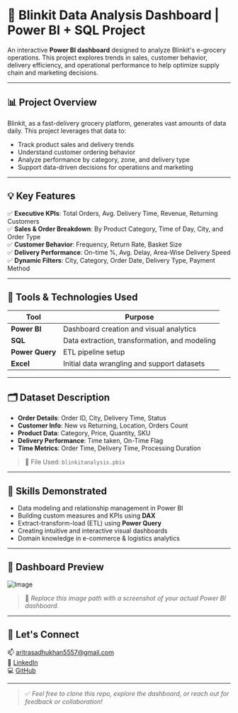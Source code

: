 # 🛒 Blinkit Data Analysis Dashboard | Power BI + SQL Project

An interactive **Power BI dashboard** designed to analyze Blinkit's e-grocery operations. This project explores trends in sales, customer behavior, delivery efficiency, and operational performance to help optimize supply chain and marketing decisions.

---

## 📊 Project Overview

Blinkit, as a fast-delivery grocery platform, generates vast amounts of data daily. This project leverages that data to:

- Track product sales and delivery trends
- Understand customer ordering behavior
- Analyze performance by category, zone, and delivery type
- Support data-driven decisions for operations and marketing

---

## 💡 Key Features

✅ **Executive KPIs**: Total Orders, Avg. Delivery Time, Revenue, Returning Customers  
✅ **Sales & Order Breakdown**: By Product Category, Time of Day, City, and Order Type  
✅ **Customer Behavior**: Frequency, Return Rate, Basket Size  
✅ **Delivery Performance**: On-time %, Avg. Delay, Area-Wise Delivery Speed  
✅ **Dynamic Filters**: City, Category, Order Date, Delivery Type, Payment Method

---

## 🧰 Tools & Technologies Used

| Tool         | Purpose                                        |
|--------------|------------------------------------------------|
| **Power BI** | Dashboard creation and visual analytics        |
| **SQL**      | Data extraction, transformation, and modeling  |
| **Power Query** | ETL pipeline setup                         |
| **Excel**    | Initial data wrangling and support datasets    |

---

## 🗂️ Dataset Description

- **Order Details**: Order ID, City, Delivery Time, Status  
- **Customer Info**: New vs Returning, Location, Orders Count  
- **Product Data**: Category, Price, Quantity, SKU  
- **Delivery Performance**: Time taken, On-Time Flag  
- **Time Metrics**: Order Time, Delivery Time, Processing Duration

> 📁 File Used: `blinkitanalysis.pbix`

---

## 🧠 Skills Demonstrated

- Data modeling and relationship management in Power BI  
- Building custom measures and KPIs using **DAX**  
- Extract-transform-load (ETL) using **Power Query**  
- Creating intuitive and interactive visual dashboards  
- Domain knowledge in e-commerce & logistics analytics

---

## 📸 Dashboard Preview

![Image](https://github.com/user-attachments/assets/1a430049-852d-4aa4-9023-fcba7cceee01)

> 📝 *Replace this image path with a screenshot of your actual Power BI dashboard.*

---

## 🔗 Let's Connect

📫 aritrasadhukhan5557@gmail.com  
🔗 [LinkedIn](https://www.linkedin.com/in/aritrasadhukhan)  
💻 [GitHub](https://github.com/AritraSadhukhan)

---

> ✅ *Feel free to clone this repo, explore the dashboard, or reach out for feedback or collaboration!*
